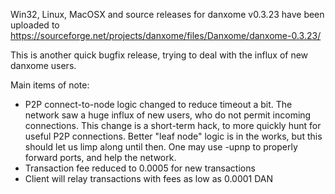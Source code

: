 Win32, Linux, MacOSX and source releases for danxome v0.3.23 have been uploaded to
https://sourceforge.net/projects/danxome/files/Danxome/danxome-0.3.23/

This is another quick bugfix release, trying to deal with the influx of new danxome users.

Main items of note:

* P2P connect-to-node logic changed to reduce timeout a bit.  The network saw a huge influx of new users, who do not permit incoming connections.  This change is a short-term hack, to more quickly hunt for useful P2P connections.  Better "leaf node" logic is in the works, but this should let us limp along until then.  One may use -upnp to properly forward ports, and help the network.
* Transaction fee reduced to 0.0005 for new transactions
* Client will relay transactions with fees as low as 0.0001 DAN
